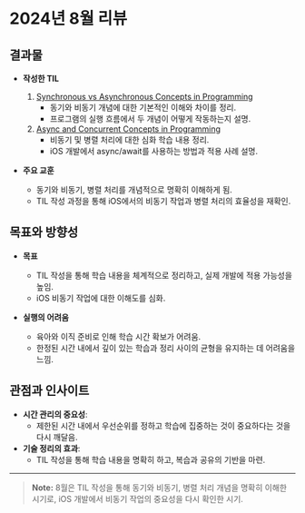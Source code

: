 # 2024년 8월 리뷰

## 결과물
- **작성한 TIL**
  1. [Synchronous vs Asynchronous Concepts in Programming](https://github.com/isGeekCode/TIL/blob/main/iOS-Concurrency/About_000_Synchronous_vs_Asynchronous_Concepts_in_Programming.md)
     - 동기와 비동기 개념에 대한 기본적인 이해와 차이를 정리.
     - 프로그램의 실행 흐름에서 두 개념이 어떻게 작동하는지 설명.
  2. [Async and Concurrent Concepts in Programming](https://github.com/isGeekCode/TIL/blob/main/iOS-Concurrency/About_001_async_concurrent_.md)
     - 비동기 및 병렬 처리에 대한 심화 학습 내용 정리.
     - iOS 개발에서 async/await를 사용하는 방법과 적용 사례 설명.

- **주요 교훈**
  - 동기와 비동기, 병렬 처리를 개념적으로 명확히 이해하게 됨.
  - TIL 작성 과정을 통해 iOS에서의 비동기 작업과 병렬 처리의 효율성을 재확인.

## 목표와 방향성
- **목표**
  - TIL 작성을 통해 학습 내용을 체계적으로 정리하고, 실제 개발에 적용 가능성을 높임.
  - iOS 비동기 작업에 대한 이해도를 심화.

- **실행의 어려움**
  - 육아와 이직 준비로 인해 학습 시간 확보가 어려움.
  - 한정된 시간 내에서 깊이 있는 학습과 정리 사이의 균형을 유지하는 데 어려움을 느낌.

## 관점과 인사이트
- **시간 관리의 중요성**:
  - 제한된 시간 내에서 우선순위를 정하고 학습에 집중하는 것이 중요하다는 것을 다시 깨달음.
- **기술 정리의 효과**:
  - TIL 작성을 통해 학습 내용을 명확히 하고, 복습과 공유의 기반을 마련.

---

> **Note:** 8월은 TIL 작성을 통해 동기와 비동기, 병렬 처리 개념을 명확히 이해한 시기로, iOS 개발에서 비동기 작업의 중요성을 다시 확인한 시기.

